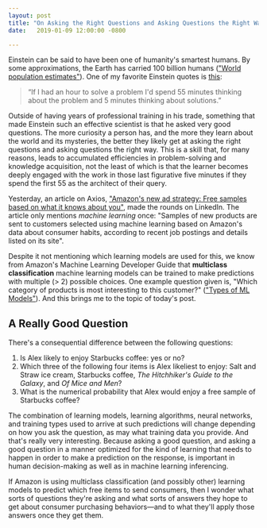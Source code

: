 ```yaml
---
layout: post
title: "On Asking the Right Questions and Asking Questions the Right Way"
date:   2019-01-09 12:00:00 -0800

---
```


Einstein can be said to have been one of humanity's smartest humans. By some approximations, the Earth has carried 100 billion humans (["World population estimates"](https://en.wikipedia.org/wiki/World_population_estimates)). One of my favorite Einstein quotes is [this](https://www.goodreads.com/quotes/60780-if-i-had-an-hour-to-solve-a-problem-i-d):

> “If I had an hour to solve a problem I'd spend 55 minutes thinking about the problem and 5 minutes thinking about solutions.”

Outside of having years of professional training in his trade, something that made Einstein such an effective scientist is that he asked very good questions. The more curiosity a person has, and the more they learn about the world and its mysteries, the better they likely get at asking the right questions and asking questions the right way. This is a skill that, for many reasons, leads to accumulated efficiencies in problem-solving and knowledge acquisition, not the least of which is that the learner becomes deeply engaged with the work in those last figurative five minutes if they spend the first 55 as the architect of their query.

Yesterday, an article on Axios, ["Amazon's new ad strategy: Free samples based on what it knows about you"](https://www.axios.com/amazon-ad-strategy-free-samples-based-on-consumer-data-5ce0fe5b-6112-4d59-8d28-39278f457b6d.html), made the rounds on LinkedIn. The article only mentions _machine learning_ once: "Samples of new products are sent to customers selected using machine learning based on Amazon's data about consumer habits, according to recent job postings and details listed on its site".

Despite it not mentioning which learning models are used for this, we know from Amazon's Machine Learning Developer Guide that **multiclass classification** machine learning models can be trained to make predictions with multiple (> 2) possible choices. One example question given is, "Which category of products is most interesting to this customer?" (["Types of ML Models"](https://docs.aws.amazon.com/machine-learning/latest/dg/types-of-ml-models.html)). And this brings me to the topic of today's post.

## A Really Good Question

There's a consequential difference between the following questions:

1. Is Alex likely to enjoy Starbucks coffee: yes or no?
2. Which three of the following four items is Alex likeliest to enjoy: Salt and Straw ice cream, Starbucks coffee, _The Hitchhiker's Guide to the Galaxy_, and _Of Mice and Men_?
3. What is the numerical probability that Alex would enjoy a free sample of Starbucks coffee?

The combination of learning models, learning algorithms, neural networks, and training types used to arrive at such predictions will change depending on how you ask the question, as may what training data you provide. And that's really very interesting. Because asking a good question, and asking a good question in a manner optimized for the kind of learning that needs to happen in order to make a prediction on the response, is important in human decision-making as well as in machine learning inferencing.

If Amazon is using multiclass classification (and possibly other) learning models to predict which free items to send consumers, then I wonder what sorts of questions they're asking and what sorts of answers they hope to get about consumer purchasing behaviors—and to what they'll apply those answers once they get them.

